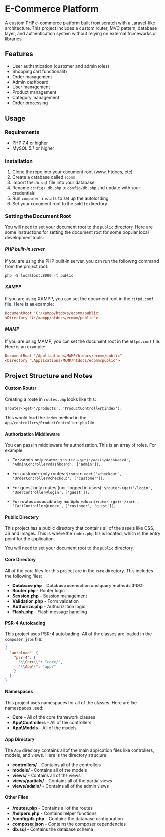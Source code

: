 # E-Commerce Platform

A custom PHP e-commerce platform built from scratch with a Laravel-like architecture. This project includes a custom router, MVC pattern, database layer, and authentication system without relying on external frameworks or libraries.


## Features

- User authentication (customer and admin roles)
- Shopping cart functionality
- Order management
- Admin dashboard
- User management
- Product management
- Category management
- Order processing

## Usage

### Requirements

- PHP 7.4 or higher
- MySQL 5.7 or higher

### Installation

1. Clone the repo into your document root (www, htdocs, etc)
2. Create a database called `ecomm`
3. Import the `db.sql` file into your database
4. Rename `config/_db.php` to `config/db.php` and update with your credentials
5. Run `composer install` to set up the autoloading
6. Set your document root to the `public` directory

### Setting the Document Root

You will need to set your document root to the `public` directory. Here are some instructions for setting the document root for some popular local development tools:

##### PHP built-in server

If you are using the PHP built-in server, you can run the following command from the project root:

`php -S localhost:8000 -t public`

##### XAMPP

If you are using XAMPP, you can set the document root in the `httpd.conf` file. Here is an example:

```conf
DocumentRoot "C:/xampp/htdocs/ecomm/public"
<Directory "C:/xampp/htdocs/ecomm/public">
```

##### MAMP

If you are using MAMP, you can set the document root in the `httpd.conf` file. Here is an example:

```conf
DocumentRoot "/Applications/MAMP/htdocs/ecomm/public"
<Directory "/Applications/MAMP/htdocs/ecomm/public">
```

## Project Structure and Notes

#### Custom Router

Creating a route in `routes.php` looks like this:

`$router->get('/products', 'ProductController@index');`

This would load the `index` method in the `App/controllers/ProductController.php` file.

#### Authorization Middleware

You can pass in middleware for authorization. This is an array of roles. For example:

- For admin-only routes:
  `$router->get('/admin/dashboard', 'AdminController@dashboard', ['admin']);`

- For customer-only routes:
  `$router->get('/checkout', 'OrderController@checkout', ['customer']);`

- For guest-only routes (non-logged in users):
  `$router->get('/login', 'UserController@login', ['guest']);`

- For routes accessible by multiple roles:
  `$router->get('/cart', 'CartController@index', ['customer', 'guest']);`

#### Public Directory

This project has a public directory that contains all of the assets like CSS, JS and images. This is where the `index.php` file is located, which is the entry point for the application.

You will need to set your document root to the `public` directory.

#### Core Directory

All of the core files for this project are in the `core` directory. This includes the following files:

- **Database.php** - Database connection and query methods (PDO)
- **Router.php** - Router logic
- **Session.php** - Session management
- **Validation.php** - Form validation
- **Authorize.php** - Authorization logic
- **Flash.php** - Flash message handling

#### PSR-4 Autoloading

This project uses PSR-4 autoloading. All of the classes are loaded in the `composer.json` file:

```json
{
  "autoload": {
    "psr-4": {
      "\\Core\\": "core/",
      "\\App\\": "app/"
    }
  }
}
```

#### Namespaces

This project uses namespaces for all of the classes. Here are the namespaces used:

- **Core** - All of the core framework classes
- **App\Controllers** - All of the controllers
- **App\Models** - All of the models

#### App Directory

The `App` directory contains all of the main application files like controllers, models, and views. Here is the directory structure:

- **controllers/** - Contains all of the controllers
- **models/** - Contains all of the models
- **views/** - Contains all of the views
- **views/partials/** - Contains all of the partial views
- **views/admin/** - Contains all of the admin views

#### Other Files

- **/routes.php** - Contains all of the routes
- **/helpers.php** - Contains helper functions
- **/config/db.php** - Contains the database configuration
- **composer.json** - Contains the composer dependencies
- **db.sql** - Contains the database schema